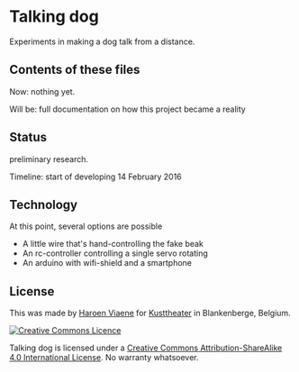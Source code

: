 # Talking dog

Experiments in making a dog talk from a distance.

## Contents of these files

Now: nothing yet.

Will be: full documentation on how this project became a reality

## Status

preliminary research.

Timeline: start of developing 14 February 2016

## Technology

At this point, several options are possible

* A little wire that's hand-controlling the fake beak
* An rc-controller controlling a single servo rotating
* An arduino with wifi-shield and a smartphone

## License

This was made by [Haroen Viaene](https://haroen.me) for [Kusttheater](http://kusttheater.com) in Blankenberge, Belgium.

[![Creative Commons Licence](https://i.creativecommons.org/l/by-sa/4.0/88x31.png)](http://creativecommons.org/licenses/by-sa/4.0/)

Talking dog is licensed under a [Creative Commons Attribution-ShareAlike 4.0 International License](http://creativecommons.org/licenses/by-sa/4.0/). No warranty whatsoever.
